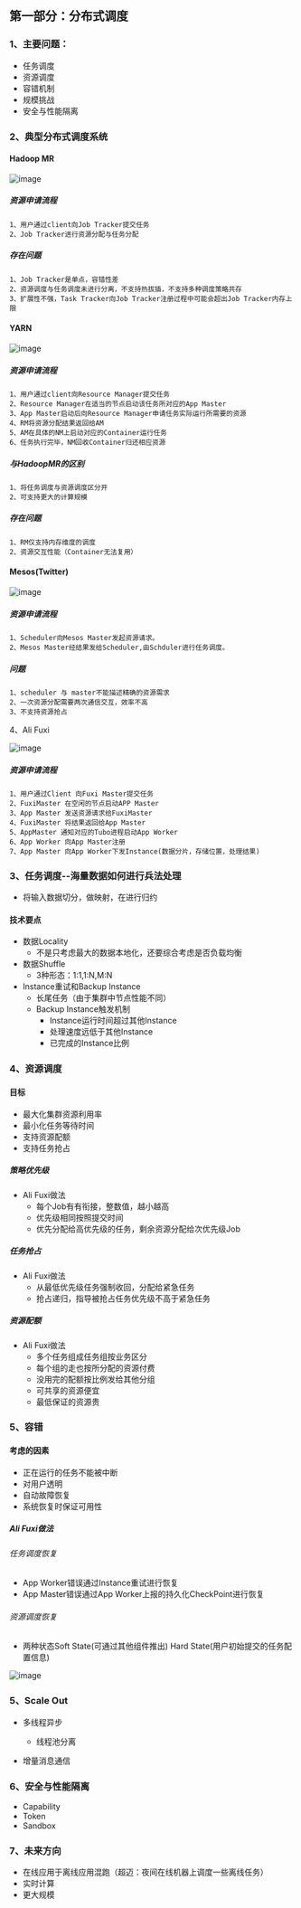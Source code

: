 ## 第一部分：分布式调度

### 1、主要问题：

* 任务调度
* 资源调度
* 容错机制
* 规模挑战
* 安全与性能隔离

### 2、典型分布式调度系统

#### Hadoop MR

![image](https://raw.githubusercontent.com/BryantChang/BigDataBasic/master/distributed_system/distributed_scheduler/imgs/hadoop_mr.png)

##### 资源申请流程

```
1、用户通过client向Job Tracker提交任务
2、Job Tracker进行资源分配与任务分配
```

##### 存在问题

```
1、Job Tracker是单点，容错性差
2、资源调度与任务调度未进行分离，不支持热拔插，不支持多种调度策略共存
3、扩展性不强，Task Tracker向Job Tracker注册过程中可能会超出Job Tracker内存上限
```

#### YARN

![image](https://raw.githubusercontent.com/BryantChang/BigDataBasic/master/distributed_system/distributed_scheduler/imgs/yarn.png)

##### 资源申请流程

```
1、用户通过client向Resource Manager提交任务
2、Resource Manager在适当的节点启动该任务所对应的App Master
3、App Master启动后向Resource Manager申请任务实际运行所需要的资源
4、RM将资源分配结果返回给AM
5、AM在具体的NM上启动对应的Container运行任务
6、任务执行完毕，NM回收Container归还相应资源
```

##### 与HadoopMR的区别

```
1、将任务调度与资源调度区分开
2、可支持更大的计算规模
```


##### 存在问题

```
1、RM仅支持内存维度的调度
2、资源交互性能（Container无法复用）
```

#### Mesos(Twitter)

![image](https://raw.githubusercontent.com/BryantChang/BigDataBasic/master/distributed_system/distributed_scheduler/imgs/mesos.png)

##### 资源申请流程

```
1、Scheduler向Mesos Master发起资源请求。
2、Mesos Master经结果发给Scheduler,由Schduler进行任务调度。
```

##### 问题

```
1、scheduler 与 master不能描述精确的资源需求
2、一次资源分配需要两次通信交互，效率不高
3、不支持资源抢占
```


4、Ali Fuxi

![image](https://raw.githubusercontent.com/BryantChang/BigDataBasic/master/distributed_system/distributed_scheduler/imgs/fuxi.png)

##### 资源申请流程

```
1、用户通过Client 向Fuxi Master提交任务
2、FuxiMaster 在空闲的节点启动APP Master
3、App Master 发送资源请求给FuxiMaster
4、FuxiMaster 将结果返回给App Master
5、AppMaster 通知对应的Tubo进程启动App Worker
6、App Worker 向App Master注册
7、App Master 向App Worker下发Instance(数据分片，存储位置，处理结果)
```


### 3、任务调度--海量数据如何进行兵法处理

* 将输入数据切分，做映射，在进行归约

#### 技术要点

* 数据Locality
    - 不是只考虑最大的数据本地化，还要综合考虑是否负载均衡
* 数据Shuffle
    - 3种形态：1:1,1:N,M:N
* Instance重试和Backup Instance
    - 长尾任务（由于集群中节点性能不同）
    - Backup Instance触发机制
        + Instance运行时间超过其他Instance
        + 处理速度远低于其他Instance
        + 已完成的Instance比例

### 4、资源调度

#### 目标

* 最大化集群资源利用率
* 最小化任务等待时间
* 支持资源配额
* 支持任务抢占

##### 策略优先级

* Ali Fuxi做法
    - 每个Job有有衔接，整数值，越小越高
    - 优先级相同按照提交时间
    - 优先分配给高优先级的任务，剩余资源分配给次优先级Job

##### 任务抢占

* Ali Fuxi做法
    - 从最低优先级任务强制收回，分配给紧急任务
    - 抢占递归，指导被抢占任务优先级不高于紧急任务

##### 资源配额

* Ali Fuxi做法
    - 多个任务组成任务组按业务区分
    - 每个组的走也按所分配的资源付费
    - 没用完的配额按比例发给其他分组
    - 可共享的资源便宜
    - 最低保证的资源贵

### 5、容错

#### 考虑的因素

* 正在运行的任务不能被中断
* 对用户透明
* 自动故障恢复
* 系统恢复时保证可用性

##### Ali Fuxi做法

###### 任务调度恢复

* App Worker错误通过Instance重试进行恢复
* App Master错误通过App Worker上报的持久化CheckPoint进行恢复

###### 资源调度恢复

* 两种状态Soft State(可通过其他组件推出) Hard State(用户初始提交的任务配置信息)

![image](https://raw.githubusercontent.com/BryantChang/BigDataBasic/master/distributed_system/distributed_scheduler/imgs/failover.png)
 

### 5、Scale Out

* 多线程异步
    - 线程池分离

* 增量消息通信

### 6、安全与性能隔离

* Capability
* Token
* Sandbox

### 7、未来方向

* 在线应用于离线应用混跑（超迈：夜间在线机器上调度一些离线任务）
* 实时计算
* 更大规模














